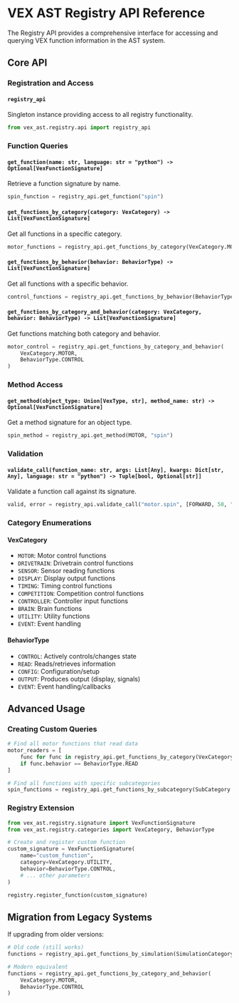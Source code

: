# VEX AST Registry API Reference

The Registry API provides a comprehensive interface for accessing and querying VEX function information in the AST system.

## Core API

### Registration and Access

#### `registry_api`
Singleton instance providing access to all registry functionality.

```python
from vex_ast.registry.api import registry_api
```

### Function Queries

#### `get_function(name: str, language: str = "python") -> Optional[VexFunctionSignature]`
Retrieve a function signature by name.

```python
spin_function = registry_api.get_function("spin")
```

#### `get_functions_by_category(category: VexCategory) -> List[VexFunctionSignature]`
Get all functions in a specific category.

```python
motor_functions = registry_api.get_functions_by_category(VexCategory.MOTOR)
```

#### `get_functions_by_behavior(behavior: BehaviorType) -> List[VexFunctionSignature]`
Get all functions with a specific behavior.

```python
control_functions = registry_api.get_functions_by_behavior(BehaviorType.CONTROL)
```

#### `get_functions_by_category_and_behavior(category: VexCategory, behavior: BehaviorType) -> List[VexFunctionSignature]`
Get functions matching both category and behavior.

```python
motor_control = registry_api.get_functions_by_category_and_behavior(
    VexCategory.MOTOR,
    BehaviorType.CONTROL
)
```

### Method Access

#### `get_method(object_type: Union[VexType, str], method_name: str) -> Optional[VexFunctionSignature]`
Get a method signature for an object type.

```python
spin_method = registry_api.get_method(MOTOR, "spin")
```

### Validation

#### `validate_call(function_name: str, args: List[Any], kwargs: Dict[str, Any], language: str = "python") -> Tuple[bool, Optional[str]]`
Validate a function call against its signature.

```python
valid, error = registry_api.validate_call("motor.spin", [FORWARD, 50, "RPM"], {})
```

### Category Enumerations

#### VexCategory
- `MOTOR`: Motor control functions
- `DRIVETRAIN`: Drivetrain control functions
- `SENSOR`: Sensor reading functions
- `DISPLAY`: Display output functions
- `TIMING`: Timing control functions
- `COMPETITION`: Competition control functions
- `CONTROLLER`: Controller input functions
- `BRAIN`: Brain functions
- `UTILITY`: Utility functions
- `EVENT`: Event handling

#### BehaviorType
- `CONTROL`: Actively controls/changes state
- `READ`: Reads/retrieves information
- `CONFIG`: Configuration/setup
- `OUTPUT`: Produces output (display, signals)
- `EVENT`: Event handling/callbacks

## Advanced Usage

### Creating Custom Queries

```python
# Find all motor functions that read data
motor_readers = [
    func for func in registry_api.get_functions_by_category(VexCategory.MOTOR)
    if func.behavior == BehaviorType.READ
]

# Find all functions with specific subcategories
spin_functions = registry_api.get_functions_by_subcategory(SubCategory.MOTOR_SPIN)
```

### Registry Extension

```python
from vex_ast.registry.signature import VexFunctionSignature
from vex_ast.registry.categories import VexCategory, BehaviorType

# Create and register custom function
custom_signature = VexFunctionSignature(
    name="custom_function",
    category=VexCategory.UTILITY,
    behavior=BehaviorType.CONTROL,
    # ... other parameters
)

registry.register_function(custom_signature)
```

## Migration from Legacy Systems

If upgrading from older versions:

```python
# Old code (still works)
functions = registry_api.get_functions_by_simulation(SimulationCategory.MOTOR_CONTROL)

# Modern equivalent
functions = registry_api.get_functions_by_category_and_behavior(
    VexCategory.MOTOR, 
    BehaviorType.CONTROL
)
```